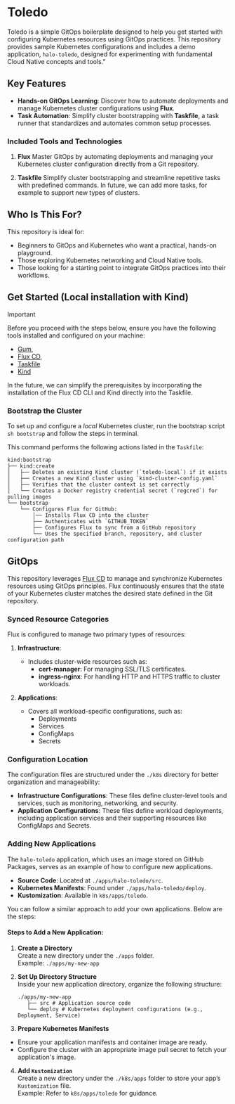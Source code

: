 # Toledo

Toledo is a simple GitOps boilerplate designed to help you get started with configuring Kubernetes resources using GitOps practices. This repository provides sample Kubernetes configurations and includes a demo application, `halo-toledo`, designed for experimenting with fundamental Cloud Native concepts and tools."

## Key Features

- **Hands-on GitOps Learning**: Discover how to automate deployments and manage Kubernetes cluster configurations using **Flux**.
- **Task Automation**: Simplify cluster bootstrapping with **Taskfile**, a task runner that standardizes and automates common setup processes.

### Included Tools and Technologies

1. **Flux**
   Master GitOps by automating deployments and managing your Kubernetes cluster configuration directly from a Git repository.

2. **Taskfile**
   Simplify cluster bootstrapping and streamline repetitive tasks with predefined commands. In future, we can add more tasks, for example to support new types of clusters.

## Who Is This For?

This repository is ideal for:

- Beginners to GitOps and Kubernetes who want a practical, hands-on playground.
- Those exploring Kubernetes networking and Cloud Native tools.
- Those looking for a starting point to integrate GitOps practices into their workflows.

## Get Started (Local installation with Kind)

> [!IMPORTANT]
> Before you proceed with the steps below, ensure you have the following tools installed and configured on your machine:
> - [Gum](https://github.com/charmbracelet/gum),
> - [Flux CD](https://fluxcd.io/docs/installation/),
> - [Taskfile](https://taskfile.dev/#/installation)
> - [Kind](https://kind.sigs.k8s.io/docs/user/quick-start/)

In the future, we can simplify the prerequisites by incorporating the installation of the Flux CD CLI and Kind directly into the Taskfile.

### Bootstrap the Cluster

To set up and configure a _local_ Kubernetes cluster, run the bootstrap script `sh bootstrap` and follow the steps in terminal.

This command performs the following actions listed in the `Taskfile`:

```
kind:bootstrap
├── kind:create
│   ├── Deletes an existing Kind cluster (`toledo-local`) if it exists
│   ├── Creates a new Kind cluster using `kind-cluster-config.yaml`
│   ├── Verifies that the cluster context is set correctly
│   └── Creates a Docker registry credential secret (`regcred`) for pulling images
└── bootstrap
    └── Configures Flux for GitHub:
        │── Installs Flux CD into the cluster
        ├── Authenticates with `GITHUB_TOKEN`
        ├── Configures Flux to sync from a GitHub repository
        └── Uses the specified branch, repository, and cluster configuration path
```

## GitOps

This repository leverages [Flux CD](https://fluxcd.io/) to manage and synchronize Kubernetes resources using GitOps principles. Flux continuously ensures that the state of your Kubernetes cluster matches the desired state defined in the Git repository.

### Synced Resource Categories

Flux is configured to manage two primary types of resources:

1. **Infrastructure**:

   - Includes cluster-wide resources such as:
     - **cert-manager**: For managing SSL/TLS certificates.
     - **ingress-nginx**: For handling HTTP and HTTPS traffic to cluster workloads.

2. **Applications**:
   - Covers all workload-specific configurations, such as:
     - Deployments
     - Services
     - ConfigMaps
     - Secrets

### Configuration Location

The configuration files are structured under the `./k8s` directory for better organization and manageability:

- **Infrastructure Configurations**: These files define cluster-level tools and services, such as monitoring, networking, and security.
- **Application Configurations**: These files define workload deployments, including application services and their supporting resources like ConfigMaps and Secrets.

### Adding New Applications

The `halo-toledo` application, which uses an image stored on GitHub Packages, serves as an example of how to configure new applications. 

- **Source Code**: Located at `./apps/halo-toledo/src`.
- **Kubernetes Manifests**: Found under `./apps/halo-toledo/deploy`.
- **Kustomization**: Available in `k8s/apps/toledo`.

You can follow a similar approach to add your own applications. Below are the steps:

#### Steps to Add a New Application:

1. **Create a Directory**  
   Create a new directory under the `./apps` folder.  
   Example: `./apps/my-new-app`

2. **Set Up Directory Structure**  
   Inside your new application directory, organize the following structure:
   ```
   ./apps/my-new-app
      ├── src # Application source code
      └── deploy # Kubernetes deployment configurations (e.g., Deployment, Service)
   ```

4. **Prepare Kubernetes Manifests**  
- Ensure your application manifests and container image are ready.
- Configure the cluster with an appropriate image pull secret to fetch your application's image.

4. **Add `Kustomization`**  
Create a new directory under the `./k8s/apps` folder to store your app’s `Kustomization` file.  
Example: Refer to `k8s/apps/toledo` for guidance.
